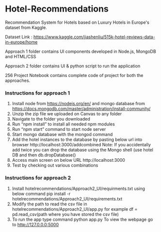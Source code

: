 # Hotel-Recommendations
Recommendation System for Hotels based on Luxury Hotels in Europe's dataset from Kaggle.

Dataset Link : https://www.kaggle.com/jiashenliu/515k-hotel-reviews-data-in-europe/home 

Approach 1 folder contains UI components developed in Node.js, MongoDB and HTML/CSS

Approach 2 folder contains UI & python script to run the application

256 Project Notebook contains complete code of project for both the approaches.


### Instructions for approach 1

1.	Install node from https://nodejs.org/en/ and mongo database from https://docs.mongodb.com/master/administration/install-community/
2.	Unzip the zip file we uploaded on Canvas to any folder
3.	Navigate to the folder you downloaded
4.	Run “npm install” to install all needed npm modules
5.	Run “npm start” command to start node server
6.	Start mongo database with the mongod command
7.	Add the hotel instances to the database by pasting below url into browser 
	http://localhost:3000/addcombined
  Note: If you accidentally add twice you can drop the database using the Mongo shell (use hotel DB and then db.dropDatabase()
8.	Access main screen on below URL
	http://localhost:3000
9.	Test by checking out various combinations


### Instructions for approach 2

1. Install hotelrecommendations/Approach2_UI/requirments.txt using below command
   pip install -r hotelrecommendations/Approach2_UI/requirements.txt
2. Modify the path to read the csv file in hotelrecommendations/Approach2_UI/app.py
   for example df = pd.read_csv(path where you have stored the csv file)
3. To run the app type command
   python app.py
   To view the webpage go to http://127.0.0.0:5000
